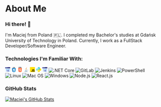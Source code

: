 # About Me

### Hi there! 👋

I'm Maciej from Poland 🇵🇱. I completed my Bachelor's studies at Gdańsk University of Technology in Poland. Currently, I work as a FullStack Developer/Software Engineer.

### Technologies I'm Familiar With:

![C#](https://github.com/KlebowskiMaciej/KlebowskiMaciej/blob/main/c-.png?raw=true)
![CSS](https://github.com/KlebowskiMaciej/KlebowskiMaciej/blob/main/css.png?raw=true)
![HTML5](https://github.com/KlebowskiMaciej/KlebowskiMaciej/blob/main/html-5.png?raw=true)
![Java](https://github.com/KlebowskiMaciej/KlebowskiMaciej/blob/main/java.png?raw=true)
![JavaScript](https://github.com/KlebowskiMaciej/KlebowskiMaciej/blob/main/js.png?raw=true)
![Python](https://github.com/KlebowskiMaciej/KlebowskiMaciej/blob/main/python-3.png?raw=true)
![C#](https://github.com/KlebowskiMaciej/KlebowskiMaciej/blob/main/c-.png?raw=true)
![.NET Core](https://github.com/KlebowskiMaciej/KlebowskiMaciej/blob/main/dotnet.png?raw=true)
![GitLab](https://github.com/KlebowskiMaciej/KlebowskiMaciej/blob/main/gitlab.png?raw=true)
![Jenkins](https://github.com/KlebowskiMaciej/KlebowskiMaciej/blob/main/jenkins.png?raw=true)
![PowerShell](https://github.com/KlebowskiMaciej/KlebowskiMaciej/blob/main/powershell.png?raw=true)
![Linux](https://github.com/KlebowskiMaciej/KlebowskiMaciej/blob/main/linux.png?raw=true)
![Mac OS](https://github.com/KlebowskiMaciej/KlebowskiMaciej/blob/main/macos.png?raw=true)
![Windows](https://github.com/KlebowskiMaciej/KlebowskiMaciej/blob/main/windows.png?raw=true)
![Node.js](https://github.com/KlebowskiMaciej/KlebowskiMaciej/blob/main/nodejs.png?raw=true)
![React.js](https://github.com/KlebowskiMaciej/KlebowskiMaciej/blob/main/react.png?raw=true)

### GitHub Stats

[![Maciej's GitHub Stats](https://github-readme-stats.vercel.app/api?username=KlebowskiMaciej)](https://github.com/anuraghazra/github-readme-stats)
